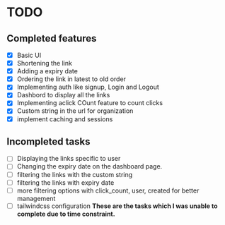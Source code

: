 # TODO
## Completed features
- [X] Basic UI
- [X] Shortening the link
- [X] Adding a expiry date
- [X] Ordering the link in latest to old order
- [X] Implementing auth like signup, Login and Logout
- [X] Dashbord to display all the links
- [X] Implementing aclick COunt feature to count clicks
- [X] Custom string in the url for organization
- [X] implement caching and sessions
## Incompleted tasks
- [ ] Displaying the links specific to user 
- [ ] Changing the expiry date on the dashboard page.
- [ ] filtering the links with the custom string
- [ ] filtering the links with expiry date
- [ ] more filtering options with click_count, user, created for better management
- [ ] tailwindcss configuration
**These are the tasks which I was unable to complete due to time constraint.**